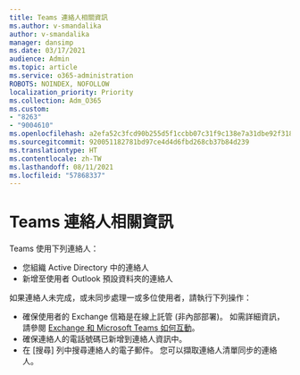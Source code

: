 ```yaml
---
title: Teams 連絡人相關資訊
ms.author: v-smandalika
author: v-smandalika
manager: dansimp
ms.date: 03/17/2021
audience: Admin
ms.topic: article
ms.service: o365-administration
ROBOTS: NOINDEX, NOFOLLOW
localization_priority: Priority
ms.collection: Adm_O365
ms.custom:
- "8263"
- "9004610"
ms.openlocfilehash: a2efa52c3fcd90b255d5f1ccbb07c31f9c138e7a31dbe92f318418fb1643601d
ms.sourcegitcommit: 920051182781bd97ce4d4d6fbd268cb37b84d239
ms.translationtype: HT
ms.contentlocale: zh-TW
ms.lasthandoff: 08/11/2021
ms.locfileid: "57868337"
---
```

# <a name="information-about-teams-contacts"></a>Teams 連絡人相關資訊

Teams 使用下列連絡人：

- 您組織 Active Directory 中的連絡人
- 新增至使用者 Outlook 預設資料夾的連絡人

如果連絡人未完成，或未同步處理一或多位使用者，請執行下列操作：

- 確保使用者的 Exchange 信箱是在線上託管 (非內部部署)。 如需詳細資訊，請參閱 [Exchange 和 Microsoft Teams 如何互動](https://docs.microsoft.com/microsoftteams/exchange-teams-interact)。
- 確保連絡人的電話號碼已新增到連絡人資訊中。
- 在 [搜尋] 列中搜尋連絡人的電子郵件。 您可以擷取連絡人清單同步的連絡人。


